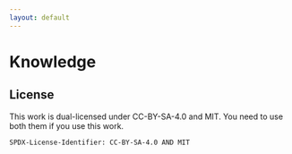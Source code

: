 ```yaml
---
layout: default
---
```


# Knowledge

## License
This work is dual-licensed under CC-BY-SA-4.0 and MIT.
You need to use both them if you use this work.

`SPDX-License-Identifier: CC-BY-SA-4.0 AND MIT`